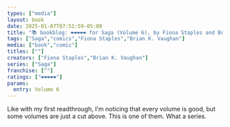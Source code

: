 ```yaml
---
types: ["media"]
layout: book
date: 2025-01-07T07:51:59-05:00
title: "📚 bookblog: ❤️❤️❤️❤️❤️ for Saga (Volume 6), by Fiona Staples and Brian K. Vaughan"
tags: ["Saga","comics","Fiona Staples","Brian K. Vaughan"]
media: ["book","comic"]
titles: [""]
creators: ["Fiona Staples","Brian K. Vaughan"]
series: ["Saga"]
franchise: [""]
ratings: ["❤️❤️❤️❤️❤️"]
params:
  entry: Volume 6
---
```


Like with my first readthrough, I'm noticing that every volume is good, but some volumes are just a cut above. This is one of them. What a series.
